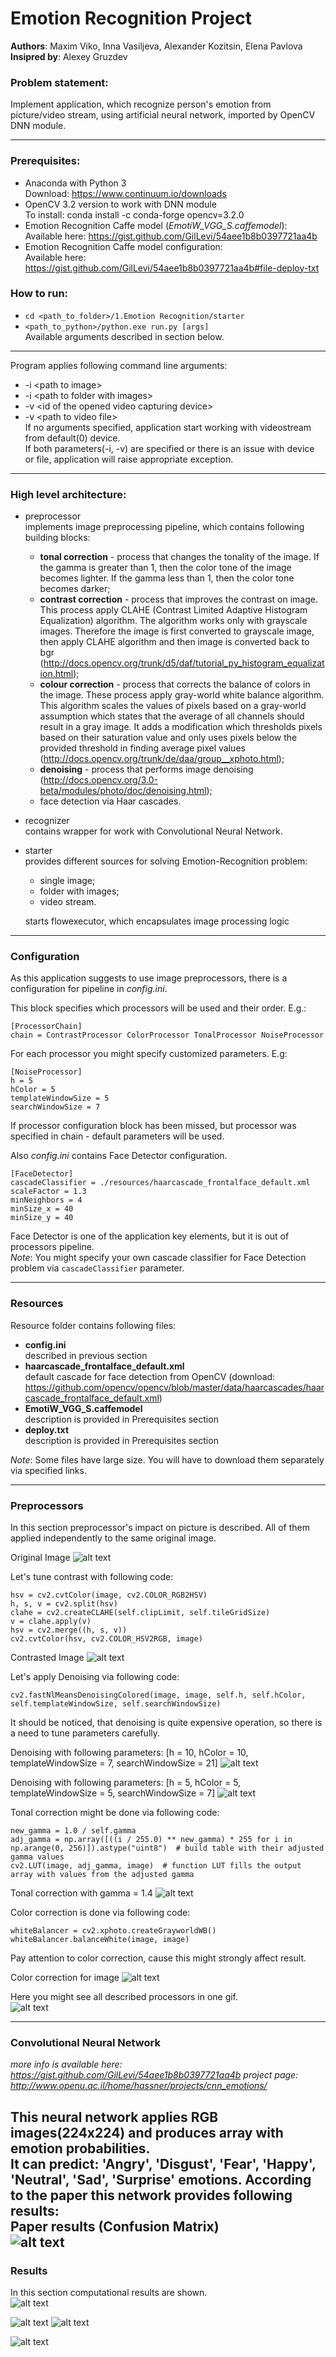 # Emotion Recognition Project
<b>Authors</b>: Maxim Viko, Inna Vasiljeva, Alexander Kozitsin, Elena Pavlova  
<b>Insipred by</b>: Alexey Gruzdev

### Problem statement:

Implement application, which recognize person's emotion from picture/video stream, using artificial neural network, imported by OpenCV DNN module.  

---
### Prerequisites: 
* Anaconda with Python 3   
Download: https://www.continuum.io/downloads 
* OpenCV 3.2 version to work with DNN module   
To install: conda install -c conda-forge opencv=3.2.0
* Emotion Recognition Caffe model (<i>EmotiW_VGG_S.caffemodel</i>):  
Available here: https://gist.github.com/GilLevi/54aee1b8b0397721aa4b
* Emotion Recognition Caffe model configuration:  
Available here: https://gist.github.com/GilLevi/54aee1b8b0397721aa4b#file-deploy-txt

### How to run:  
* `cd <path_to_folder>/1.Emotion Recognition/starter`
* `<path_to_python>/python.exe run.py [args]`  
Available arguments described in section below.
---
Program applies following command line arguments:  
* -i \<path to image\>
* -i \<path to folder with images\>
* -v \<id of the opened video capturing device\>
* -v \<path to video file\>  
If no arguments specified, application start working with videostream from default(0) device.  
If both parameters(-i, -v) are specified or there is an issue with device or file, application will raise appropriate exception.  
---
### High level architecture:
* preprocessor  
    implements image preprocessing pipeline, which contains following building blocks:
    - <b>tonal correction</b> - process that changes the tonality of the image. If the gamma is greater than 1, then the color tone
    of the image becomes lighter. If the gamma less than 1, then the color tone becomes darker;
    - <b>contrast correction</b> - process that improves the contrast on image. This process apply CLAHE (Contrast Limited Adaptive Histogram Equalization) algorithm.
    The algorithm works only with grayscale images. Therefore the image is first converted to grayscale image, then apply CLAHE algorithm and then image
    is converted back to bgr (http://docs.opencv.org/trunk/d5/daf/tutorial_py_histogram_equalization.html);
    - <b>colour correction</b> - process that corrects the balance of colors in the image. These process apply gray-world white balance algorithm.
    This algorithm scales the values of pixels based on a gray-world assumption which states that the average of all channels should result in a gray image.
    It adds a modification which thresholds pixels based on their saturation value and only uses pixels below the provided threshold in finding average pixel values
    (http://docs.opencv.org/trunk/de/daa/group__xphoto.html);
    - <b>denoising</b> - process that performs image denoising (http://docs.opencv.org/3.0-beta/modules/photo/doc/denoising.html);
    - face detection via Haar cascades.

* recognizer   
  contains wrapper for work with Convolutional Neural Network.
* starter  
  provides different sources for solving Emotion-Recognition problem:
    - single image;
    - folder with images;
    - video stream.  
    
    starts flowexecutor, which encapsulates image processing logic 
---
### Configuration
As this application suggests to use image preprocessors, there is a configuration for pipeline in <i>config.ini</i>.

This block specifies which processors will be used and their order. E.g.:
```
[ProcessorChain]
chain = ContrastProcessor ColorProcessor TonalProcessor NoiseProcessor
```
For each processor you might specify customized parameters. E.g:
```
[NoiseProcessor]
h = 5
hColor = 5
templateWindowSize = 5
searchWindowSize = 7
```
If processor configuration block has been missed, but processor was specified in chain - default parameters will be used.  

Also <i>config.ini</i> contains Face Detector configuration.
```
[FaceDetector]
cascadeClassifier = ./resources/haarcascade_frontalface_default.xml
scaleFactor = 1.3
minNeighbors = 4
minSize_x = 40
minSize_y = 40
```
Face Detector is one of the application key elements, but it is out of processors pipeline.  
<i>Note</i>: You might specify your own cascade classifier for Face Detection problem via `cascadeClassifier` parameter.

---
### Resources
Resource folder contains following files:
* <b>config.ini</b>  
described in previous section
* <b>haarcascade_frontalface_default.xml</b>  
default cascade for face detection from OpenCV (download: https://github.com/opencv/opencv/blob/master/data/haarcascades/haarcascade_frontalface_default.xml)
* <b>EmotiW_VGG_S.caffemodel</b>  
description is provided in Prerequisites section
* <b>deploy.txt</b>  
description is provided in Prerequisites section

<i>Note</i>: Some files have large size. You will have to download them separately via specified links.

---
### Preprocessors
In this section preprocessor's impact on picture is described. All of them applied independently to the same original image.  

Original Image
![alt text](https://raw.githubusercontent.com/grib0ed0v/hse-cv-course-2017/Emotion-Recognition/1.%20Emotion%20Recognition/materials/1.jpg "Original image")

Let's tune contrast with following code:
```
hsv = cv2.cvtColor(image, cv2.COLOR_RGB2HSV)
h, s, v = cv2.split(hsv)
clahe = cv2.createCLAHE(self.clipLimit, self.tileGridSize)
v = clahe.apply(v)
hsv = cv2.merge((h, s, v))
cv2.cvtColor(hsv, cv2.COLOR_HSV2RGB, image)
```
Contrasted Image
![alt text](https://raw.githubusercontent.com/grib0ed0v/hse-cv-course-2017/c9d9295bf827f536148fcf0941336c3d7b158784/1.%20Emotion%20Recognition/materials/contrast.jpg "Contrast image")

Let's apply Denoising via following code:
```
cv2.fastNlMeansDenoisingColored(image, image, self.h, self.hColor, self.templateWindowSize, self.searchWindowSize)
```
It should be noticed, that denoising is quite expensive operation, so there is a need to tune parameters carefully.

Denoising with following parameters: [h = 10, hColor = 10, templateWindowSize = 7, searchWindowSize = 21]
![alt text](https://raw.githubusercontent.com/grib0ed0v/hse-cv-course-2017/c9d9295bf827f536148fcf0941336c3d7b158784/1.%20Emotion%20Recognition/materials/denoising%2010%2C10%2C7%2C21.jpg "Denoised image")

Denoising with following parameters: [h = 5, hColor = 5, templateWindowSize = 5, searchWindowSize = 7]
![alt text](https://raw.githubusercontent.com/grib0ed0v/hse-cv-course-2017/c9d9295bf827f536148fcf0941336c3d7b158784/1.%20Emotion%20Recognition/materials/denoising%205%2C5%2C5%2C7.jpg "Denoised image")

Tonal correction might be done via following code:
```
new_gamma = 1.0 / self.gamma
adj_gamma = np.array([((i / 255.0) ** new_gamma) * 255 for i in np.arange(0, 256)]).astype("uint8")  # build table with their adjusted gamma values
cv2.LUT(image, adj_gamma, image)  # function LUT fills the output array with values from the adjusted gamma
```
Tonal correction with gamma = 1.4
![alt text](https://raw.githubusercontent.com/grib0ed0v/hse-cv-course-2017/c9d9295bf827f536148fcf0941336c3d7b158784/1.%20Emotion%20Recognition/materials/tonal%20correction%20gamma%20%3D%201.4.jpg "Tonal correction")

Color correction is done via following code:
```
whiteBalancer = cv2.xphoto.createGrayworldWB()
whiteBalancer.balanceWhite(image, image)
```
Pay attention to color correction, cause this might strongly affect result.  

Color correction for image
![alt text](https://raw.githubusercontent.com/grib0ed0v/hse-cv-course-2017/Emotion-Recognition/1.%20Emotion%20Recognition/materials/color%20correction.jpg "Color correction")

Here you might see all described processors in one gif.  
![alt text](https://github.com/grib0ed0v/hse-cv-course-2017/blob/Emotion-Recognition/1.%20Emotion%20Recognition/materials/processors_gif.gif "All in one")

---
### Convolutional Neural Network
<i>more info is available here: https://gist.github.com/GilLevi/54aee1b8b0397721aa4b</i>
<i>project page: http://www.openu.ac.il/home/hassner/projects/cnn_emotions/</i>  

This neural network applies RGB images(224x224) and produces array with emotion probabilities.  
It can predict: 'Angry', 'Disgust', 'Fear', 'Happy', 'Neutral', 'Sad', 'Surprise' emotions.
According to the paper this network provides following results:  
Paper results (Confusion Matrix)  
![alt text](https://raw.githubusercontent.com/grib0ed0v/hse-cv-course-2017/Emotion-Recognition/1.%20Emotion%20Recognition/materials/Paper_results.JPG "Confusion Matrix")
---
### Results

In this section computational results are shown.  
![alt text](https://raw.githubusercontent.com/grib0ed0v/hse-cv-course-2017/Emotion-Recognition/1.%20Emotion%20Recognition/materials/results/angry1.PNG "Angry")
  
![alt text](https://raw.githubusercontent.com/grib0ed0v/hse-cv-course-2017/Emotion-Recognition/1.%20Emotion%20Recognition/materials/results/disgust1.PNG "Disgust") ![alt text](https://raw.githubusercontent.com/grib0ed0v/hse-cv-course-2017/Emotion-Recognition/1.%20Emotion%20Recognition/materials/results/happy2.PNG "Happy")
  
![alt text](https://raw.githubusercontent.com/grib0ed0v/hse-cv-course-2017/Emotion-Recognition/1.%20Emotion%20Recognition/materials/results/fear1.PNG "Fear")

